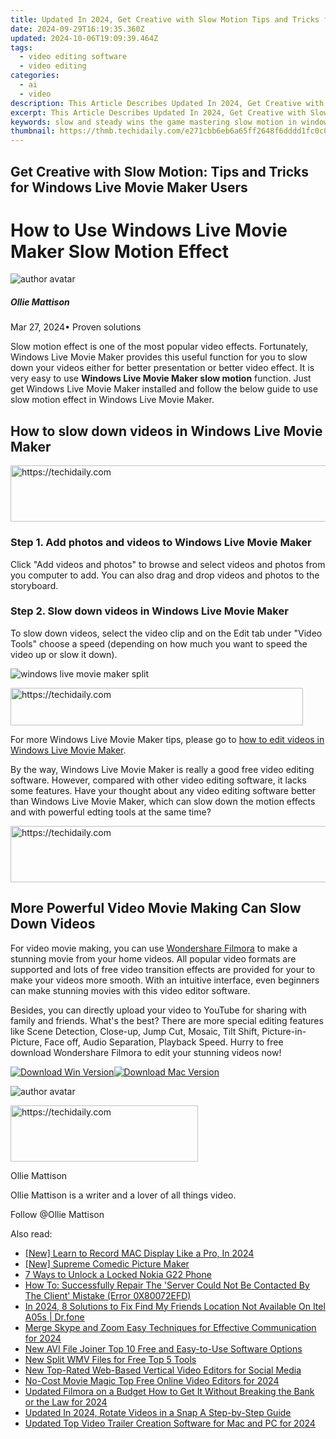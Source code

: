 ```yaml
---
title: Updated In 2024, Get Creative with Slow Motion Tips and Tricks for Windows Live Movie Maker Users
date: 2024-09-29T16:19:35.360Z
updated: 2024-10-06T19:09:39.464Z
tags: 
  - video editing software
  - video editing
categories: 
  - ai
  - video
description: This Article Describes Updated In 2024, Get Creative with Slow Motion Tips and Tricks for Windows Live Movie Maker Users
excerpt: This Article Describes Updated In 2024, Get Creative with Slow Motion Tips and Tricks for Windows Live Movie Maker Users
keywords: slow and steady wins the game mastering slow motion in windows live movie maker,unlock the power of slow motion in windows live movie maker updated 2023,windows live movie maker slow motion effect tips tricks and techniques,the art of slow motion tips and tricks for windows live movie maker users,create stunning slow mo videos with windows live movie maker updated 2023,get creative with slow motion tips and tricks for windows live movie maker users,create dramatic videos a beginners guide to slow motion in windows live movie maker
thumbnail: https://thmb.techidaily.com/e271cbb6eb6a65ff2648f6dddd1fc0c078a843660eba98a715724fa951b431ee.jpg
---
```


## Get Creative with Slow Motion: Tips and Tricks for Windows Live Movie Maker Users

# How to Use Windows Live Movie Maker Slow Motion Effect

![author avatar](https://images.wondershare.com/filmora/article-images/ollie-mattison.jpg)

##### Ollie Mattison

 Mar 27, 2024• Proven solutions

Slow motion effect is one of the most popular video effects. Fortunately, Windows Live Movie Maker provides this useful function for you to slow down your videos either for better presentation or better video effect. It is very easy to use **Windows Live Movie Maker slow motion** function. Just get Windows Live Movie Maker installed and follow the below guide to use slow motion effect in Windows Live Movie Maker.

## How to slow down videos in Windows Live Movie Maker

<!-- affiliate ads begin -->
<a href="https://unicoeye.pxf.io/c/5597632/2134236/18498" target="_top" id="2134236">
  <img src="//a.impactradius-go.com/display-ad/18498-2134236" border="0" alt="https://techidaily.com" width="728" height="90"/>
</a>
<img height="0" width="0" src="https://unicoeye.pxf.io/i/5597632/2134236/18498" style="position:absolute;visibility:hidden;" border="0" />
<!-- affiliate ads end -->

### Step 1\. Add photos and videos to Windows Live Movie Maker

Click "Add videos and photos" to browse and select videos and photos from you computer to add. You can also drag and drop videos and photos to the storyboard.

### Step 2\. Slow down videos in Windows Live Movie Maker

To slow down videos, select the video clip and on the Edit tab under "Video Tools" choose a speed (depending on how much you want to speed the video up or slow it down).

![windows live movie maker split](https://images.wondershare.com/topic/video-editing/windows-live-movie-maker-speed.jpg)

<!-- affiliate ads begin -->
<a href="https://bluettius.sjv.io/c/5597632/2139118/17108" target="_top" id="2139118">
  <img src="//a.impactradius-go.com/display-ad/17108-2139118" border="0" alt="https://techidaily.com" width="468" height="60"/>
</a>
<img height="0" width="0" src="https://bluettius.sjv.io/i/5597632/2139118/17108" style="position:absolute;visibility:hidden;" border="0" />
<!-- affiliate ads end -->

For more Windows Live Movie Maker tips, please go to [how to edit videos in Windows Live Movie Maker](https://tools.techidaily.com/wondershare/filmora/download/).

By the way, Windows Live Movie Maker is really a good free video editing software. However, compared with other video editing software, it lacks some features. Have your thought about any video editing software better than Windows Live Movie Maker, which can slow down the motion effects and with powerful edting tools at the same time?

<!-- affiliate ads begin -->
<a href="https://ursime.pxf.io/c/5597632/2136536/16384" target="_top" id="2136536">
  <img src="//a.impactradius-go.com/display-ad/16384-2136536" border="0" alt="https://techidaily.com" width="728" height="90"/>
</a>
<img height="0" width="0" src="https://ursime.pxf.io/i/5597632/2136536/16384" style="position:absolute;visibility:hidden;" border="0" />
<!-- affiliate ads end -->

## More Powerful Video Movie Making Can Slow Down Videos

For video movie making, you can use [Wondershare Filmora](https://tools.techidaily.com/wondershare/filmora/download/) to make a stunning movie from your home videos. All popular video formats are supported and lots of free video transition effects are provided for your to make your videos more smooth. With an intuitive interface, even beginners can make stunning movies with this video editor software.

Besides, you can directly upload your video to YouTube for sharing with family and friends. What's the best? There are more special editing features like Scene Detection, Close-up, Jump Cut, Mosaic, Tilt Shift, Picture-in-Picture, Face off, Audio Separation, Playback Speed. Hurry to free download Wondershare Filmora to edit your stunning videos now!

[![Download Win Version](https://images.wondershare.com/filmora/article-images/download-btn-win.jpg)](https://tools.techidaily.com/wondershare/filmora/download/)[![Download Mac Version](https://images.wondershare.com/filmora/article-images/download-btn-mac.jpg)](https://tools.techidaily.com/wondershare/filmora/download/)

![author avatar](https://images.wondershare.com/filmora/article-images/ollie-mattison.jpg)

<!-- affiliate ads begin -->
<a href="https://aligracehair.sjv.io/c/5597632/1915825/19272" target="_top" id="1915825">
  <img src="//a.impactradius-go.com/display-ad/19272-1915825" border="0" alt="https://techidaily.com" width="300" height="90"/>
</a>
<img height="0" width="0" src="https://aligracehair.sjv.io/i/5597632/1915825/19272" style="position:absolute;visibility:hidden;" border="0" />
<!-- affiliate ads end -->

Ollie Mattison

Ollie Mattison is a writer and a lover of all things video.

Follow @Ollie Mattison

<ins class="adsbygoogle"
      style="display:block"
      data-ad-client="ca-pub-7571918770474297"
      data-ad-slot="8358498916"
      data-ad-format="auto"
      data-full-width-responsive="true"></ins>

<span class="atpl-alsoreadstyle">Also read:</span>
<div><ul>
<li><a href="https://screen-capture.techidaily.com/new-learn-to-record-mac-display-like-a-pro-in-2024/"><u>[New] Learn to Record MAC Display Like a Pro, In 2024</u></a></li>
<li><a href="https://fox-friendly.techidaily.com/new-supreme-comedic-picture-maker/"><u>[New] Supreme Comedic Picture Maker</u></a></li>
<li><a href="https://easy-unlock-android.techidaily.com/7-ways-to-unlock-a-locked-nokia-g22-phone-by-drfone-android/"><u>7 Ways to Unlock a Locked Nokia G22 Phone</u></a></li>
<li><a href="https://win-howtos.techidaily.com/how-to-successfully-repair-the-server-could-not-be-contacted-by-the-client-mistake-error-0x80072efd/"><u>How To: Successfully Repair The 'Server Could Not Be Contacted By The Client' Mistake (Error 0X80072EFD)</u></a></li>
<li><a href="https://change-location.techidaily.com/in-2024-8-solutions-to-fix-find-my-friends-location-not-available-on-itel-a05s-drfone-by-drfone-virtual-android/"><u>In 2024, 8 Solutions to Fix Find My Friends Location Not Available On Itel A05s | Dr.fone</u></a></li>
<li><a href="https://extra-skills.techidaily.com/merge-skype-and-zoom-easy-techniques-for-effective-communication-for-2024/"><u>Merge Skype and Zoom Easy Techniques for Effective Communication for 2024</u></a></li>
<li><a href="https://video-ai-editor.techidaily.com/new-avi-file-joiner-top-10-free-and-easy-to-use-software-options/"><u>New AVI File Joiner Top 10 Free and Easy-to-Use Software Options</u></a></li>
<li><a href="https://ai-video-tools.techidaily.com/new-split-wmv-files-for-free-top-5-tools/"><u>New Split WMV Files for Free Top 5 Tools</u></a></li>
<li><a href="https://ai-video-tools.techidaily.com/new-top-rated-web-based-vertical-video-editors-for-social-media/"><u>New Top-Rated Web-Based Vertical Video Editors for Social Media</u></a></li>
<li><a href="https://ai-video-tools.techidaily.com/no-cost-movie-magic-top-free-online-video-editors-for-2024/"><u>No-Cost Movie Magic Top Free Online Video Editors for 2024</u></a></li>
<li><a href="https://ai-video-tools.techidaily.com/updated-filmora-on-a-budget-how-to-get-it-without-breaking-the-bank-or-the-law-for-2024/"><u>Updated Filmora on a Budget How to Get It Without Breaking the Bank or the Law for 2024</u></a></li>
<li><a href="https://ai-video-tools.techidaily.com/updated-in-2024-rotate-videos-in-a-snap-a-step-by-step-guide/"><u>Updated In 2024, Rotate Videos in a Snap A Step-by-Step Guide</u></a></li>
<li><a href="https://ai-video-tools.techidaily.com/updated-top-video-trailer-creation-software-for-mac-and-pc-for-2024/"><u>Updated Top Video Trailer Creation Software for Mac and PC for 2024</u></a></li>
</ul></div>

